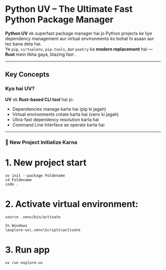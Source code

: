 # Python UV – The Ultimate Fast Python Package Manager

**Python UV** ek superfast package manager hai jo Python projects ke liye dependency management aur virtual environments ko bohat hi asaan aur tez bana deta hai.  
Ye `pip`, `virtualenv`, `pip-tools`, aur `poetry` ka **modern replacement** hai — **Rust** mein likha gaya, blazing fast .

---

## Key Concepts

### Kya hai UV?

**UV** ek **Rust-based CLI tool** hai jo:

-  Dependencies manage karta hai (pip ki jagah)
-  Virtual environments create karta hai (venv ki jagah)
-  Ultra-fast dependency resolution karta hai
-  Command Line Interface se operate karta hai

---
### 📁 New Project Initialize Karna
# 1. New project start
```
uv init --package Foldename
cd Foldename
code .
```

# 2. Activate virtual environment:
```
source .venv/bin/activate

In Windows 
\explore-uv\.venv\Scripts\activate
```
# 3. Run app
```
uv run explore-uv
```
